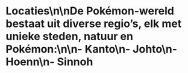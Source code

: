 # Locaties\n\nDe Pokémon-wereld bestaat uit diverse regio’s, elk met unieke steden, natuur en Pokémon:\n\n- Kanto\n- Johto\n- Hoenn\n- Sinnoh
